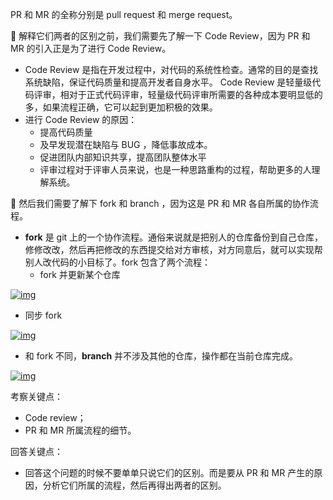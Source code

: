 PR 和 MR 的全称分别是 pull request 和 merge request。

🚀 解释它们两者的区别之前，我们需要先了解一下 Code Review，因为 PR 和 MR 的引入正是为了进行 Code Review。

- Code Review 是指在开发过程中，对代码的系统性检查。通常的目的是查找系统缺陷，保证代码质量和提高开发者自身水平。 Code Review 是轻量级代码评审，相对于正式代码评审，轻量级代码评审所需要的各种成本要明显低的多，如果流程正确，它可以起到更加积极的效果。
- 进行 Code Review 的原因：
  - 提高代码质量
  - 及早发现潜在缺陷与 BUG ，降低事故成本。
  - 促进团队内部知识共享，提高团队整体水平
  - 评审过程对于评审人员来说，也是一种思路重构的过程，帮助更多的人理解系统。

🚀 然后我们需要了解下 fork 和 branch ，因为这是 PR 和 MR 各自所属的协作流程。

- **fork** 是 git 上的一个协作流程。通俗来说就是把别人的仓库备份到自己仓库，修修改改，然后再把修改的东西提交给对方审核，对方同意后，就可以实现帮别人改代码的小目标了。fork 包含了两个流程：
  - fork 并更新某个仓库

[![img](https://image-1302243118.cos.ap-beijing.myqcloud.com/img/a87e005d714e9fd3b8da23c3b20c4fff)](http://static.iocoder.cn/6227935e023affd4e0a339ccd197c8a6)

- 同步 fork

[![img](https://image-1302243118.cos.ap-beijing.myqcloud.com/img/a87e005d714e9fd3b8da23c3b20c4fff)](http://static.iocoder.cn/a87e005d714e9fd3b8da23c3b20c4fff)

- 和 fork 不同，**branch** 并不涉及其他的仓库，操作都在当前仓库完成。

[![img](https://image-1302243118.cos.ap-beijing.myqcloud.com/img/a87e005d714e9fd3b8da23c3b20c4fff)](http://static.iocoder.cn/7200ee4a67dad8b11387fab7abef9f76)

考察关键点：

- Code review；
- PR 和 MR 所属流程的细节。

回答关键点：

- 回答这个问题的时候不要单单只说它们的区别。而是要从 PR 和 MR 产生的原因，分析它们所属的流程，然后再得出两者的区别。